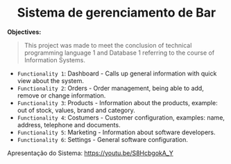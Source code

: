 <h1 align="center"> Sistema de gerenciamento de Bar </h1>

**Objectives:**
>This project was made to meet the conclusion of technical programming language 1 and Database 1 referring to the course of Information Systems.


- `Functionality 1`: Dashboard - Calls up general information with quick view about the system.
- `Functionality 2`: Orders - Order management, being able to add, remove or change information.
- `Functionality 3`: Products - Information about the products, example: out of stock, values, brand and category.
- `Functionality 4`: Costumers - Customer configuration, examples: name, address, telephone and documents.
- `Functionality 5`: Marketing - Information about software developers.
- `Functionality 6`: Settings - General software configuration.

Apresentação do Sistema:
https://youtu.be/S8HcbgokA_Y

